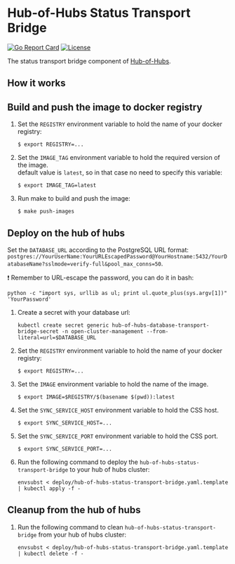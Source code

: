 [comment]: # ( Copyright Contributors to the Open Cluster Management project )

# Hub-of-Hubs Status Transport Bridge

[![Go Report Card](https://goreportcard.com/badge/github.com/open-cluster-management/hub-of-hubs-status-transport-bridge)](https://goreportcard.com/report/github.com/open-cluster-management/hub-of-hubs-status-transport-bridge)
[![License](https://img.shields.io/github/license/open-cluster-management/hub-of-hubs-status-transport-bridge)](/LICENSE)

The status transport bridge component of [Hub-of-Hubs](https://github.com/open-cluster-management/hub-of-hubs).

## How it works

## Build and push the image to docker registry

1.  Set the `REGISTRY` environment variable to hold the name of your docker registry:
    ```
    $ export REGISTRY=...
    ```
    
1.  Set the `IMAGE_TAG` environment variable to hold the required version of the image.  
    default value is `latest`, so in that case no need to specify this variable:
    ```
    $ export IMAGE_TAG=latest
    ```
    
1.  Run make to build and push the image:
    ```
    $ make push-images
    ```

## Deploy on the hub of hubs

Set the `DATABASE_URL` according to the PostgreSQL URL format: `postgres://YourUserName:YourURLEscapedPassword@YourHostname:5432/YourDatabaseName?sslmode=verify-full&pool_max_conns=50`.

:exclamation: Remember to URL-escape the password, you can do it in bash:

```
python -c "import sys, urllib as ul; print ul.quote_plus(sys.argv[1])" 'YourPassword'
```

1.  Create a secret with your database url:

    ```
    kubectl create secret generic hub-of-hubs-database-transport-bridge-secret -n open-cluster-management --from-literal=url=$DATABASE_URL
    ```

1.  Set the `REGISTRY` environment variable to hold the name of your docker registry:
    ```
    $ export REGISTRY=...
    ```
    
1.  Set the `IMAGE` environment variable to hold the name of the image.

    ```
    $ export IMAGE=$REGISTRY/$(basename $(pwd)):latest
    ```

1.  Set the `SYNC_SERVICE_HOST` environment variable to hold the CSS host.
    ```
    $ export SYNC_SERVICE_HOST=...
    ```

1.  Set the `SYNC_SERVICE_PORT` environment variable to hold the CSS port.
    ```
    $ export SYNC_SERVICE_PORT=...
    ```
    
1.  Run the following command to deploy the `hub-of-hubs-status-transport-bridge` to your hub of hubs cluster:  
    ```
    envsubst < deploy/hub-of-hubs-status-transport-bridge.yaml.template | kubectl apply -f -
    ```
    
## Cleanup from the hub of hubs
    
1.  Run the following command to clean `hub-of-hubs-status-transport-bridge` from your hub of hubs cluster:  
    ```
    envsubst < deploy/hub-of-hubs-status-transport-bridge.yaml.template | kubectl delete -f -
    ```
